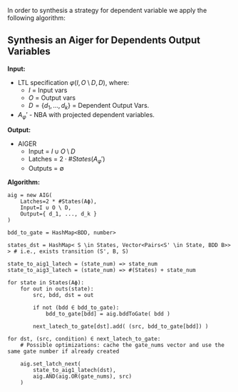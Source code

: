 In order to synthesis a strategy for dependent variable we apply the following algorithm:

## Synthesis an Aiger for Dependents Output Variables
**Input:**
- LTL specification $\varphi(I, O \setminus D, D)$, where:
    - $I$ = Input vars
    - $O$ = Output vars
    - $D = \{ d_1,...,d_k \}$ = Dependent Output Vars.
- $A_\varphi'$ - NBA with projected dependent variables.

**Output:**
- AIGER
    - Input = $I \cup O \setminus D$
    - Latches = $2 \cdot \#States(A_\varphi')$
    - Outputs = $\emptyset$

**Algorithm:**
```
aig = new AIG(
    Latches=2 * #States(Aϕ),
    Input=I ∪ O \ D,
    Output={ d_1, ..., d_k }
)

bdd_to_gate = HashMap<BDD, number>

states_dst = HashMap< S \in States, Vector<Pairs<S' \in State, BDD B>> > # i.e., exists transition (S', B, S)

state_to_aig1_latech = (state_num) => state_num
state_to_aig3_latech = (state_num) => #(States) + state_num

for state in States(Aϕ):
    for out in outs(state):
        src, bdd, dst = out

        if not (bdd ∈ bdd_to_gate):
            bdd_to_gate[bdd] = aig.bddToGate( bdd )

        next_latech_to_gate[dst].add( (src, bdd_to_gate[bdd]) )

for dst, (src, condition) ∈ next_latech_to_gate:
    # Possible optimizations: cache the gate_nums vector and use the same gate number if already created

    aig.set_latch_next(
        state_to_aig1_latech(dst),
        aig.AND(aig.OR(gate_nums), src)
    )


```
